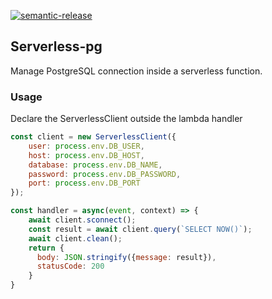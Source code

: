 [![semantic-release](https://img.shields.io/badge/%20%20%F0%9F%93%A6%F0%9F%9A%80-semantic--release-e10079.svg)](https://github.com/MatteoGioioso/serverless-pg)

## Serverless-pg

Manage PostgreSQL connection inside a serverless function.


### Usage

Declare the ServerlessClient outside the lambda handler

```js
const client = new ServerlessClient({
    user: process.env.DB_USER,
    host: process.env.DB_HOST,
    database: process.env.DB_NAME,
    password: process.env.DB_PASSWORD,
    port: process.env.DB_PORT
});

const handler = async(event, context) => {
    await client.sconnect();
    const result = await client.query(`SELECT NOW()`);
    await client.clean();
    return {
      body: JSON.stringify({message: result}),
      statusCode: 200
    }
}


```

